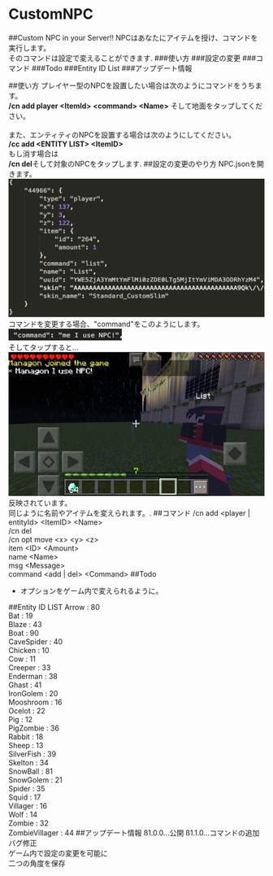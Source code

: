 # CustomNPC
##Custom NPC in your Server!!
NPCはあなたにアイテムを授け、コマンドを実行します。<br />
そのコマンドは設定で変えることができます.
###使い方
###設定の変更
###コマンド
###Todo
###Entity ID List
###アップデート情報

##使い方
プレイヤー型のNPCを設置したい場合は次のようにコマンドをうちます。<br />
<strong>/cn add player &lt;ItemId&gt; &lt;command&gt; &lt;Name&gt;</strong>
そして地面をタップしてください。<br /><br />
また、エンティティのNPCを設置する場合は次のようにしてください。<br />
<strong>/cc add &lt;ENTITY LIST&gt; &lt;ItemID&gt;</strong>
<br />もし消す場合は
<br /><strong>/cn del</strong>そして対象のNPCをタップします.
##設定の変更のやり方
NPC.jsonを開きます。<br />
<img src="https://github.com/Managon-pop/CustomNPC/blob/master/img/picc.png"></img>
<br />コマンドを変更する場合、"command"をこのようにします。
<img src="https://github.com/Managon-pop/CustomNPC/blob/master/img/co.png"></img>
<br />そしてタップすると...<br />
<img src="https://github.com/Managon-pop/CustomNPC/blob/master/img/nana.jpg"></img><br />
反映されています。<br />
同じように名前やアイテムを変えられます。.
##コマンド
/cn add &lt;player | entityId&gt; &lt;ItemID&gt; &lt;Name&gt;<br />
/cn del<br />
/cn opt move &lt;x&gt; &lt;y&gt; &lt;z&gt;<br />
                item &lt;ID&gt; &lt;Amount&gt;<br />
                name &lt;Name&gt;<br />
                msg &lt;Message&gt;<br />
                command &lt;add | del&gt; &lt;Command&gt;
##Todo
<ul>
<li>オプションをゲーム内で変えられるように。</li>
</ul>
##Entity ID LIST
Arrow : 80<br />Bat : 19<br />Blaze : 43<br />Boat : 90<br />CaveSpider : 40<br />Chicken : 10<br />Cow : 11<br />Creeper : 33<br />Enderman : 38<br />Ghast : 41<br />IronGolem : 20<br />Mooshroom : 16<br />Ocelot : 22<br />Pig : 12<br />PigZombie : 36<br />Rabbit : 18<br />Sheep : 13<br />SilverFish : 39<br />Skelton : 34<br />SnowBall : 81<br />SnowGolem : 21<br />Spider : 35<br />Squid : 17<br />Villager : 16<br />Wolf : 14<br />Zombie : 32<br />ZombieVillager : 44
##アップデート情報
ß1.0.0...公開
ß1.1.0...コマンドの追加<br />
バグ修正<br />
ゲーム内で設定の変更を可能に<br />
二つの角度を保存
